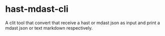# hast-mdast-cli
A clit tool that convert that receive a hast or mdast json as input and print a mdast json or text markdown respectively.
